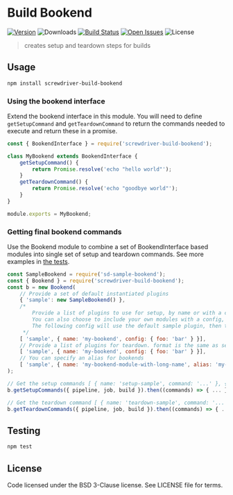 # Build Bookend
[![Version][npm-image]][npm-url] ![Downloads][downloads-image] [![Build Status][status-image]][status-url] [![Open Issues][issues-image]][issues-url] ![License][license-image]

> creates setup and teardown steps for builds

## Usage

```bash
npm install screwdriver-build-bookend
```

### Using the bookend interface
Extend the bookend interface in this module. You will need to define `getSetupCommand` and `getTeardownCommand` to return the commands needed to execute and return these in a promise.

```js
const { BookendInterface } = require('screwdriver-build-bookend');

class MyBookend extends BookendInterface {
    getSetupCommand() {
        return Promise.resolve('echo "hello world"');
    }
    getTeardownCommand() {
        return Promise.resolve('echo "goodbye world"');
    }
}

module.exports = MyBookend;
```

### Getting final bookend commands
Use the Bookend module to combine a set of BookendInterface based modules into single set of setup and teardown commands. See more examples in [the tests](https://github.com/screwdriver-cd/screwdriver-build-bookend/blob/master/test/index.test.js).

```js
const SampleBookend = require('sd-sample-bookend');
const { Bookend } = require('screwdriver-build-bookend');
const b = new Bookend(
    // Provide a set of default instantiated plugins
    { 'sample': new SampleBookend() },
    /*
        Provide a list of plugins to use for setup, by name or with a config object
        You can also choose to include your own modules with a config, these will be initialized for you with the given config.
        The following config will use the default sample plugin, then the users my-bookend plugin
     */
    [ 'sample', { name: 'my-bookend', config: { foo: 'bar' } }],
    // Provide a list of plugins for teardown. format is the same as setup
    [ 'sample', { name: 'my-bookend', config: { foo: 'bar' } }],
    // You can specify an alias for bookends
    [ 'sample', { name: 'my-bookend-module-with-long-name', alias: 'my-bookend', config: { foo: 'bar' } }]
);

// Get the setup commands [ { name: 'setup-sample', command: '...' }, { name: 'setup-my-bookend', command: '...' } ] given the models and configuration for the pipeline, job, and build
b.getSetupCommands({ pipeline, job, build }).then((commands) => { ... });

// Get the teardown command [ { name: 'teardown-sample', command: '...' }, { name: 'teardown-my-bookend', command: '...' } ] given the models and configuration for the pipeline, job, and build
b.getTeardownCommands({ pipeline, job, build }).then((commands) => { ... });
```

## Testing

```bash
npm test
```

## License

Code licensed under the BSD 3-Clause license. See LICENSE file for terms.

[npm-image]: https://img.shields.io/npm/v/screwdriver-build-bookend.svg
[npm-url]: https://npmjs.org/package/screwdriver-build-bookend
[downloads-image]: https://img.shields.io/npm/dt/screwdriver-build-bookend.svg
[license-image]: https://img.shields.io/npm/l/screwdriver-build-bookend.svg
[issues-image]: https://img.shields.io/github/issues/screwdriver-cd/screwdriver.svg
[issues-url]: https://github.com/screwdriver-cd/screwdriver/issues
[status-image]: https://cd.screwdriver.cd/pipelines/29/badge
[status-url]: https://cd.screwdriver.cd/pipelines/29
